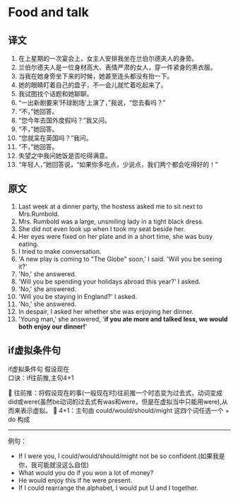 # Food and talk

## 译文

1. 在上星期的一次宴会上，女主人安排我坐在兰伯尔德夫人的身旁。
2. 兰伯尔德夫人是一位身材高大、表情严肃的女人，穿一件紧身的黑衣服。
3. 当我在她身旁坐下来的时候，她甚至连头都没有抬一下。
4. 她的眼睛盯着自己的盘子，不一会儿就忙着吃起来了。
5. 我试图找个话题和她聊聊。
6. “一出新剧要来‘环球剧场’上演了，”我说，“您去看吗？”
7. “不，”她回答。
8. “您今年去国外度假吗？”我又问。
9. “不，”她回答。
10. “您就呆在英国吗？”我问。
11. “不，”她回答。
12. 失望之中我问她饭是否吃得满意。
13. “年轻人，”她回答说，“如果你多吃点，少说点，我们两个都会吃得好的！”

## 原文

1. Last week at a dinner party, the hostess asked me to sit next to Mrs.Rumbold.
2. Mrs. Rumbold was a large, unsmiling lady in a tight black dress.
3. She did not even look up when I took my seat beside her.
4. Her eyes were fixed on her plate and in a short time, she was busy eating.
5. I tried to make conversation.
6. 'A new play is coming to "The Globe" soon,' I said. 'Will you be seeing it?'
7. 'No,' she answered.
8. 'Will you be spending your holidays abroad this year?' I asked.
9. 'No,' she answered.
10. 'Will you be staying in England?' I asked.
11. 'No,' she answered.
12. In despair, I asked her whether she was enjoying her dinner.
13. 'Young man,' she answered, '**if you ate more and talked less, we would both enjoy our dinner!**'

## if虚拟条件句

if虚拟条件句 假设现在  
口诀：if往前推,主句4+1  

🍉 往前推：将假设现在的事(一般现在时)往前推一个时态变为过去式，动词变成did或were(虽然be动词的过去式有was和were，但是在虚拟当中只能用were),从而来表示虚拟。
🍉 4+1：主句由 could/would/should/might 这四个词任选一个 + do 构成  

----

例句：

- If I were you, I could/would/should/might not be so confident.(如果我是你，我可能就没这么自信)
- What would you do if you won a lot of money?
- He would enjoy this if he were present.
- If I could rearrange the alphabet, I would put U and I together.
